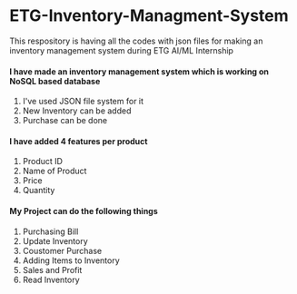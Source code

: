 # ETG-Inventory-Managment-System
This respository is having all the codes with json files for making an inventory management system during ETG AI/ML Internship

#### I have made an inventory management system which is working on NoSQL based database
1. I've used JSON file system for it
2. New Inventory can be added
3. Purchase can be done

#### I have added 4 features per product
1. Product ID
2. Name of Product
3. Price
4. Quantity

#### My Project can do the following things
1. Purchasing Bill
2. Update Inventory
3. Coustomer Purchase
4. Adding Items to Inventory
5. Sales and Profit
6. Read Inventory
